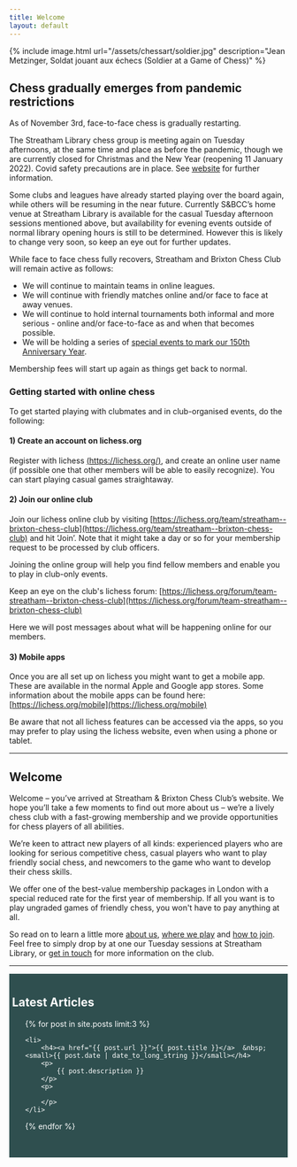 ```yaml
---
title: Welcome
layout: default
---
```


{% include image.html url="/assets/chessart/soldier.jpg" description="Jean Metzinger, Soldat jouant aux échecs (Soldier at a Game of Chess)" %}

## Chess gradually emerges from pandemic restrictions

As of November 3rd, face-to-face chess is gradually restarting.

The Streatham Library chess group is meeting again on Tuesday afternoons, at the same time and place as before the pandemic, though we are currently closed for Christmas and the New Year (reopening 11 January 2022). Covid safety precautions are in place. See [website](https://sites.google.com/site/chessatstreathamlibrary/chess-at-streatham-library) for further information.

Some clubs and leagues have already started playing over the board again, while others will be  resuming in the near future. Currently S&BCC’s home venue at Streatham Library is available for the casual Tuesday afternoon sessions mentioned above, but availability for evening events outside of normal library opening hours is still to be determined.  However this is likely to change very soon, so keep an eye out for further updates.

While face to face chess fully recovers, Streatham and Brixton Chess Club will remain active as follows:

- We will continue to maintain teams in online leagues.
- We will continue with friendly matches online and/or face to face at away venues.
- We will continue to hold internal tournaments both informal and more serious - online and/or face-to-face as and when that becomes possible.
- We will be holding a series of [special events to mark our 150th Anniversary Year](/anniversary).

Membership fees will start up again as things get back to normal. 

### Getting started with online chess

To get started playing with clubmates and in club-organised events, do the following:

#### 1) Create an account on lichess.org

Register with lichess  [(https://lichess.org/)](https://lichess.org/), and create an online user name (if possible one that other members will be able to easily recognize). You can start playing casual games straightaway. 

#### 2) Join our online club

Join our lichess online club by visiting [https://lichess.org/team/streatham--brixton-chess-club](https://lichess.org/team/streatham--brixton-chess-club) and hit ‘Join’. Note that it might take a day or so for your membership request to be processed by club officers.

Joining the online group will help you find fellow members and enable you to play in club-only events.

Keep an eye on the club's lichess forum: [https://lichess.org/forum/team-streatham--brixton-chess-club](https://lichess.org/forum/team-streatham--brixton-chess-club)

Here we will post messages about what will be happening online for our members.

#### 3) Mobile apps

Once you are all set up on lichess you might want to get a mobile app. These are available in the normal Apple and Google app stores. Some information about the mobile apps can be found here:  [https://lichess.org/mobile](https://lichess.org/mobile)

Be aware that not all lichess features can be accessed via the apps, so you may prefer to play using the lichess website, even when using a phone or tablet.

<hr>

## Welcome

Welcome – you’ve arrived at Streatham & Brixton Chess Club’s website.
We hope you’ll take a few moments to find out more about us – we’re a lively chess club
with a fast-growing membership and we provide opportunities for chess players of all
abilities.

We’re keen to attract new players of all kinds: experienced players who are looking for serious competitive chess,
casual players who want to play friendly social chess, and newcomers to the game who want
to develop their chess skills.

We offer one of the best-value membership packages in London with a special reduced rate
for the first year of membership. If all you want is to play ungraded games of friendly
chess, you won't have to pay anything at all.

So read on to learn a little more [about us](/about/index.html), [where we play](/about/venues.html) and [how to join](/join.html). Feel free to simply drop by at one our Tuesday sessions at Streatham Library, or [get in touch](contact.html) for more information on the club.
<br/>

<hr>

<style>
    #latestarticles {
        color:  white;
        background-color: darkslategrey;
        padding-top: 10px;
        padding-left: 5px;
    }
</style>
<div id="latestarticles">

<h2>Latest Articles</h2>

<ul>
{% for post in site.posts limit:3 %}

    <li>
    	<h4><a href="{{ post.url }}">{{ post.title }}</a>  &nbsp; <small>{{ post.date | date_to_long_string }}</small></h4>
    	<p>
    		{{ post.description }}
    	</p>
    	<p>

    	</p>
    </li>

{% endfor %}
</ul>
<br><br>
 </div>
